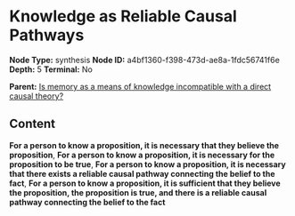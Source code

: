# Knowledge as Reliable Causal Pathways

**Node Type:** synthesis
**Node ID:** a4bf1360-f398-473d-ae8a-1fdc56741f6e
**Depth:** 5
**Terminal:** No

**Parent:** [Is memory as a means of knowledge incompatible with a direct causal theory?](is-memory-as-a-means-of-knowledge-incompatible-with-a-direct-causal-theory-antithesis-08e38f4b-7620-465f-a427-faf1e9c42025.md)

## Content

**For a person to know a proposition, it is necessary that they believe the proposition**, **For a person to know a proposition, it is necessary for the proposition to be true**, **For a person to know a proposition, it is necessary that there exists a reliable causal pathway connecting the belief to the fact**, **For a person to know a proposition, it is sufficient that they believe the proposition, the proposition is true, and there is a reliable causal pathway connecting the belief to the fact**
